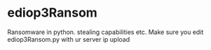 # ediop3Ransom
Ransomware in python. stealing capabilities etc. Make sure you edit ediop3Ransom.py with ur server ip upload 
